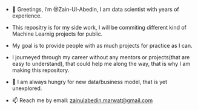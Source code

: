 - 👋 Greetings, I’m @Zain-Ul-Abedin,  I am data scientist with years of experience.
- This repositry is for my side work, I will be commiting different kind of Machine Learnig projects for public.
- My goal is to provide people with as much projects for practice as I can.
- I journeyed through my career without any mentors or projects(that are easy to understand), that could help me along the way,
  that is why I am making this repository. 
- 👀 I am always hungry for new data/business model, that is yet unexplored.

- 📫 Reach me by email: zainulabedin.marwat@gmail.com

<!---
Zain-UlAbedin/Zain-UlAbedin is a ✨ special ✨ repository because its `README.md` (this file) appears on your GitHub profile.
You can click the Preview link to take a look at your changes.
--->
